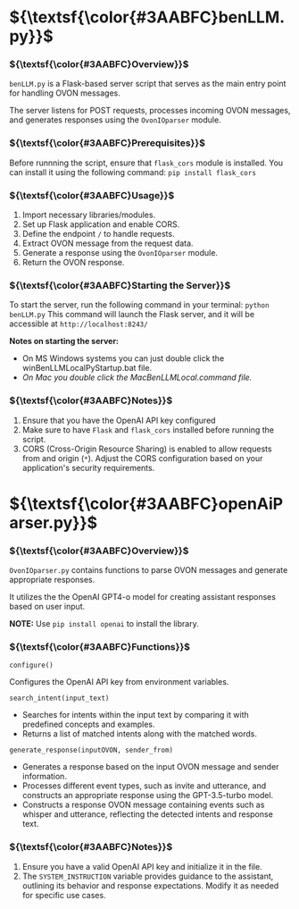 # ${\textsf{\color{#3AABFC}benLLM.py}}$

### ${\textsf{\color{#3AABFC}Overview}}$
`benLLM.py` is a Flask-based server script that serves as the main entry point for handling OVON messages. 

The server listens for POST requests, processes incoming OVON messages, and generates responses using the `OvonIOparser` module.

###  ${\textsf{\color{#3AABFC}Prerequisites}}$
Before runnning the script, ensure that `flask_cors` module is installed. You can install it using the following command: `pip install flask_cors`

###  ${\textsf{\color{#3AABFC}Usage}}$
1. Import necessary libraries/modules.
2. Set up Flask application and enable CORS.
3. Define the endpoint `/` to handle requests.
4. Extract OVON message from the request data.
5. Generate a response using the `OvonIOparser` module.
6. Return the OVON response.

###  ${\textsf{\color{#3AABFC}Starting the Server}}$
To start the server, run the following command in your terminal:
``` python benLLM.py ```
This command will launch the Flask server, and it will be accessible at `http://localhost:8243/`

__Notes on starting the server:__ 
* On MS Windows systems you can just double click the winBenLLMLocalPyStartup.bat file. 
* _On Mac you double click the MacBenLLMLocal.command file._

###  ${\textsf{\color{#3AABFC}Notes}}$ 
1. Ensure that you have the OpenAI API key configured
2. Make sure to have `Flask` and `flask_cors` installed before running the script.
3. CORS (Cross-Origin Resource Sharing) is enabled to allow requests from and origin (`*`). Adjust the CORS configuration based on your application's security requirements.

# ${\textsf{\color{#3AABFC}openAiParser.py}}$

###  ${\textsf{\color{#3AABFC}Overview}}$
`OvonIOparser.py` contains functions to parse OVON messages and generate appropriate responses.

It utilizes the the OpenAI GPT4-o model for creating assistant responses based on user input. 

__NOTE:__ Use `pip install openai` to install the library.

###  ${\textsf{\color{#3AABFC}Functions}}$
`configure()`

Configures the OpenAI API key from environment variables.

`search_intent(input_text)`
* Searches for intents within the input text by comparing it with predefined concepts and examples.
* Returns a list of matched intents along with the matched words.

`generate_response(inputOVON, sender_from)`
* Generates a response based on the input OVON message and sender information. 
* Processes different event types, such as invite and utterance, and constructs an appropriate response using the GPT-3.5-turbo model.
* Constructs a response OVON message containing events such as whisper and utterance, reflecting the detected intents and response text.

###  ${\textsf{\color{#3AABFC}Notes}}$
1. Ensure you have a valid OpenAI API key and initialize it in the file.
2. The `SYSTEM_INSTRUCTION` variable provides guidance to the assistant, outlining its behavior and response expectations. Modify it as needed for specific use cases.
